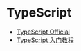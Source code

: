 # TypeScript

- [TypeScript Official](https://www.typescriptlang.org/)
- [TypeScript 入门教程](https://ts.xcatliu.com/)

